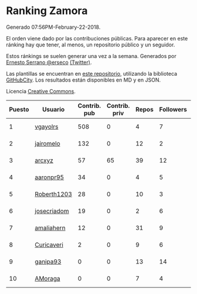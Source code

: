 # Ranking Zamora

Generado 07:56PM-February-22-2018.

El orden viene dado por las contribuciones públicas. Para aparecer en este ránking hay que tener, al menos, un repositorio público y un seguidor.

Estos ránkings se suelen generar una vez a la semana. Generados por [Ernesto Serrano @erseco](https://github.com/erseco/) [(Twitter)](https://twitter.com/erseco).

Las plantillas se encuentran en [este repositorio](https://github.com/iblancasa/GH-Spanish-Ranking), utilizando la biblioteca [GitHubCity](https://github.com/iblancasa/GitHubCity). Los resultados están disponibles en MD y en JSON.

Licencia [Creative Commons](https://creativecommons.org/licenses/by/4.0/).

| Puesto   |  Usuario  | Contrib. pub | Contrib. priv |Repos| Followers | Desde |  Avatar  |
|----------|-----------|--------------|---------------|-----|-----------|-------|----------|
|1|[vgayolrs](https://github.com/vgayolrs)|508|0|4|7|2016-03-05|![vgayolrs](https://avatars1.githubusercontent.com/u/17665201)|
|2|[jairomelo](https://github.com/jairomelo)|132|0|12|2|2014-05-19|![jairomelo](https://avatars2.githubusercontent.com/u/7632991)|
|3|[arcxyz](https://github.com/arcxyz)|57|65|39|12|2010-01-18|![arcxyz](https://avatars3.githubusercontent.com/u/185002)|
|4|[aaronpr95](https://github.com/aaronpr95)|34|0|4|5|2016-11-21|![aaronpr95](https://avatars0.githubusercontent.com/u/23632537)|
|5|[Roberth1203](https://github.com/Roberth1203)|28|0|10|3|2014-12-31|![Roberth1203](https://avatars3.githubusercontent.com/u/10360581)|
|6|[josecriadom](https://github.com/josecriadom)|19|0|2|6|2018-01-06|![josecriadom](https://avatars3.githubusercontent.com/u/35175638)|
|7|[amaliahern](https://github.com/amaliahern)|12|0|31|9|2010-06-14|![amaliahern](https://avatars0.githubusercontent.com/u/304761)|
|8|[Curicaveri](https://github.com/Curicaveri)|2|0|9|6|2014-01-06|![Curicaveri](https://avatars0.githubusercontent.com/u/6333993)|
|9|[ganipa93](https://github.com/ganipa93)|0|0|13|14|2015-09-03|![ganipa93](https://avatars0.githubusercontent.com/u/14114469)|
|10|[AMoraga](https://github.com/AMoraga)|0|0|7|4|2010-02-26|![AMoraga](https://avatars3.githubusercontent.com/u/211362)|
